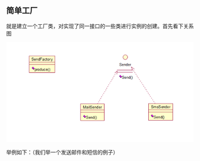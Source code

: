 ## 简单工厂

就是建立一个工厂类，对实现了同一接口的一些类进行实例的创建。首先看下关系图

![](img/pattern/factory/simple.PNG)

举例如下：（我们举一个发送邮件和短信的例子）